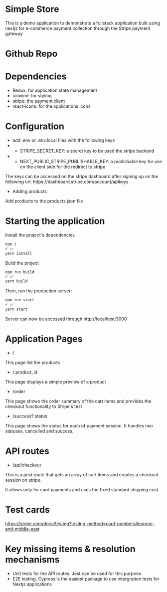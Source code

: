 # Simple Store

This is a demo application to demonstrate a fullstack application built using nextjs for e-commerce payment collection through the Stripe payment gateway

# Github Repo


# Dependencies
- Redux: for application state management
- tailwind: for styling
- stripe: the payment client
- react-icons: for the applications icons

# Configuration
- add .env or .env.local files with the following keys
- - STRIPE_SECRET_KEY: a secret key to be used the stripe backend
- - NEXT_PUBLIC_STRIPE_PUBLISHABLE_KEY: a publishable key for use on the client side for the redirect to stripe
<p>The keys can be accessed on the stripe dashboard after signing up on the following url: https://dashboard.stripe.com/account/apikeys </p>

- Adding products
<p>Add products to the products.json file</p>

# Starting the application

Install the project's dependencies
```bash
npm i
# or
yarn install
```

Build the project
```bash
npm run build
# or
yarn build
```

Then, run the production server:

```bash
npm run start
# or
yarn start
```

Server can now be accessed through http://localhost:3000

# Application Pages

- /
<p>This page list the products<p>

- /:product_id
<p>This page displays a simple preview of a product<p>

- /order
<p>This page shows the order summary of the cart items and provides the checkout functionality to Stripe's test<p>

- /success?:status
<p>This page shows the status for each of payment session. It handles two statuses, cancelled and success.<p>

# API routes

- /api/checkout
<p>This is a post route that gets an array of cart items and creates a checkout session on stripe.<p>
<p>It allows only for card payments and uses the fixed standard shipping cost.<p>


# Test cards
https://stripe.com/docs/testing?testing-method=card-numbers#europe-and-middle-east

# Key missing items & resolution mechanisms
- Unit tests for the API routes. Jest can be used for this purpose.
- E2E testing. Cypress is the easiest package to use intergration tests for Nextjs applications